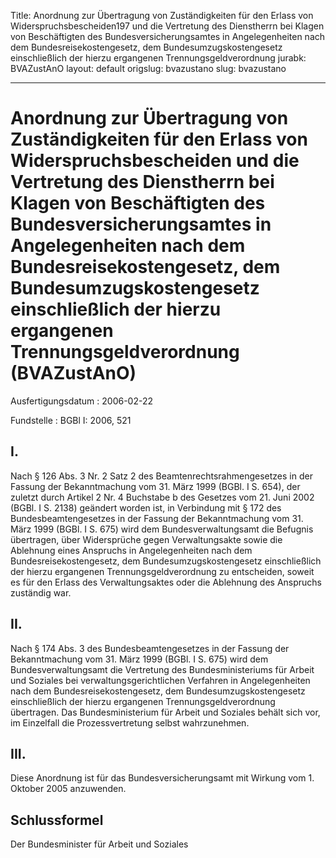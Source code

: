 Title: Anordnung zur Übertragung von Zuständigkeiten für den Erlass von Widerspruchsbescheiden197
  und die Vertretung des Dienstherrn bei Klagen von Beschäftigten des Bundesversicherungsamtes
  in Angelegenheiten nach dem Bundesreisekostengesetz, dem Bundesumzugskostengesetz
  einschließlich der hierzu ergangenen Trennungsgeldverordnung
jurabk: BVAZustAnO
layout: default
origslug: bvazustano
slug: bvazustano

---

# Anordnung zur Übertragung von Zuständigkeiten für den Erlass von Widerspruchsbescheiden und die Vertretung des Dienstherrn bei Klagen von Beschäftigten des Bundesversicherungsamtes in Angelegenheiten nach dem Bundesreisekostengesetz, dem Bundesumzugskostengesetz einschließlich der hierzu ergangenen Trennungsgeldverordnung (BVAZustAnO)

Ausfertigungsdatum
:   2006-02-22

Fundstelle
:   BGBl I: 2006, 521



## I.

Nach § 126 Abs. 3 Nr. 2 Satz 2 des Beamtenrechtsrahmengesetzes in der
Fassung der Bekanntmachung vom 31. März 1999 (BGBl. I S. 654), der
zuletzt durch Artikel 2 Nr. 4 Buchstabe b des Gesetzes vom 21. Juni
2002 (BGBl. I S. 2138) geändert worden ist, in Verbindung mit § 172
des Bundesbeamtengesetzes in der Fassung der Bekanntmachung vom 31.
März 1999 (BGBl. I S. 675) wird dem Bundesverwaltungsamt die Befugnis
übertragen, über Widersprüche gegen Verwaltungsakte sowie die
Ablehnung eines Anspruchs in Angelegenheiten nach dem
Bundesreisekostengesetz, dem Bundesumzugskostengesetz einschließlich
der hierzu ergangenen Trennungsgeldverordnung zu entscheiden, soweit
es für den Erlass des Verwaltungsaktes oder die Ablehnung des
Anspruchs zuständig war.


## II.

Nach § 174 Abs. 3 des Bundesbeamtengesetzes in der Fassung der
Bekanntmachung vom 31. März 1999 (BGBl. I S. 675) wird dem
Bundesverwaltungsamt die Vertretung des Bundesministeriums für Arbeit
und Soziales bei verwaltungsgerichtlichen Verfahren in Angelegenheiten
nach dem Bundesreisekostengesetz, dem Bundesumzugskostengesetz
einschließlich der hierzu ergangenen Trennungsgeldverordnung
übertragen. Das Bundesministerium für Arbeit und Soziales behält sich
vor, im Einzelfall die Prozessvertretung selbst wahrzunehmen.


## III.

Diese Anordnung ist für das Bundesversicherungsamt mit Wirkung vom 1.
Oktober 2005 anzuwenden.


## Schlussformel

Der Bundesminister für Arbeit und Soziales

